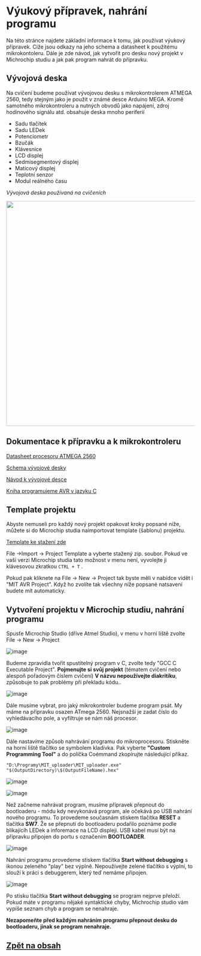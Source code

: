 # Výukový přípravek, nahrání programu
Na této stránce najdete základní informace k tomu, jak používat výukový přípravek. Cíže jsou odkazy na jeho schema a datasheet k použitému mikrokontoleru. Dále je zde návod, jak vytvořit pro desku nový projekt v Michrochip studiu a jak pak program nahrát do přípravku.

## Vývojová deska
Na cvičení budeme používat vývojovou desku s mikrokontrolerem ATMEGA 2560, tedy stejným jako je použit v známé desce Arduino MEGA. 
Kromě samotného mikrokontroleru a nutných obvodů jako napájení, zdroj hodinového signálu atd. obsahuje deska mnoho periferií
- Sadu tlačítek
- Sadu LEDek
- Potenciometr
- Bzučák
- Klávesnice
- LCD displej 
- Sedmisegmentový displej
- Maticový displej
- Teplotní senzor
- Modul reálného času

*Vývojová deska používaná na cvičeních*

<img src="https://github.com/user-attachments/assets/de16f7ad-a684-4414-b524-4fa95ec349ab" width="600"/>

## Dokumentace k přípravku a k mikrokontroleru

[Datasheet procesoru ATMEGA 2560](files/Atmel-AVR-2560_datasheet.pdf)

[Schema vývojové desky](files/Development_board_schematics.pdf)

[Návod k vývojové desce](files/Development_board_manual.pdf)

[Kniha programujeme AVR v jazyku C](files/Programujeme_AVR_kniha.pdf)


## Template projektu
Abyste nemuseli pro každý nový projekt opakovat kroky popsané níže, můžete si do Microchip studia naimportovat template (šablonu) projektu.

[Template ke stažení zde](files/MIT_AVR_Project.zip)

File ->Import -> Project Template a vyberte stažený zip. soubor. Pokud ve vaší verzi Microchip studia tato možnost v menu není, vyvolejte ji klávesovou zkratkou ```CTRL + T``` .

Pokud pak kliknete na File -> New -> Project tak byste měli v nabídce vidět i "MIT AVR Project". Když ho zvolíte tak všechny níže popsané natsavení budete mít automaticky.

## Vytvoření projektu v Microchip studiu, nahrání programu

Spusťe Microchip Studio (dříve Atmel Studio), v menu v horní liště zvolte File -> New -> Project

![image](https://github.com/user-attachments/assets/aa919c1f-594a-49fd-a912-9b61d87441b2)

Budeme zpravidla tvořit spustitelný program v C, zvolte tedy "GCC C Executable Project". 
**Pojmenujte si svůj projekt** (tématem cvičení nebo alespoň pořadovým číslem cvičení) **V názvu nepoužívejte diakritiku**, způsobuje to pak problémy při překladu kódu..

![image](https://github.com/user-attachments/assets/5c640afd-3f97-4828-8b5d-d5ffea3616b7)

Dále musíme vybrat,  pro jaký mikrokontroler budeme program psát. My máme na přípravku osazen ATmega 2560. Nejsnažší je zadat číslo do vyhledávacího pole, a vyfiltruje se nám náš procesor.

![image](https://github.com/user-attachments/assets/97a953d3-25b5-4d0a-97a5-5d5c021d3f8e)

Dále nastavíme způsob nahrávání programu do mikroprocesoru. Stiskněte na horní liště tlačítko se symbolem kladívka. Pak vyberte **"Custom Programming Tool"** a do políčka Coémmand zkopírujte následující příkaz.

```
"D:\Programy\MIT_uploader\MIT_uploader.exe" "$(OutputDirectory)\$(OutputFileName).hex"
```

![image](https://github.com/user-attachments/assets/1ff0f475-73e1-4d79-b0c5-620359463e6e)

![image](https://github.com/user-attachments/assets/d367a7fe-4eb9-4ac8-8374-db870ae08fb2)

Než začneme nahrávat program, musíme přípravek přepnout do bootloaderu - módu kdy nevykonává program, ale očekává po USB nahrání nového programu. To provedeme současnám stiskem tlačítka **RESET** a tlačítka **SW7**. Že se přepnutí do bootloaderu podařilo poznáme podle blikajícíh LEDek a inforemace na LCD displeji. USB kabel musí být na přípravku připojen do portu s označením **BOOTLOADER**. 

![image](https://github.com/user-attachments/assets/6de86f22-5bb2-4a9c-ba01-39f1d94888cb)

Nahrání programu provedeme stiskem tlačítka **Start without debugging** s ikonou zeleného "play" bez výplně. Nepoužívejte zelené tlačítko s výplní, to slouží k práci s debuggerem, který teď nemáme připojen.

![image](https://github.com/user-attachments/assets/5e312a0f-b14d-48ef-bf75-16c202befd94)

Po stisku tlačítka **Start without debugging** se program nejprve přeloží. Pokud máte v programu nějaké syntaktické chyby, Michrochip studio vám vypíše seznam chyb a program se nenahraje. 

**Nezapomeňte před každým nahráním programu přepnout desku do bootloaderu, jinak se program nenahraje.**


## [Zpět na obsah](README.md)
